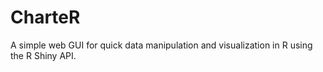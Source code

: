 CharteR
=======

A simple web GUI for quick data manipulation and visualization in R using the R Shiny API.
